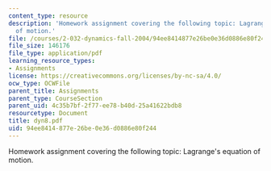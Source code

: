 ```yaml
---
content_type: resource
description: 'Homework assignment covering the following topic: Lagrange''s equation
  of motion.'
file: /courses/2-032-dynamics-fall-2004/94ee8414877e26be0e36d0886e80f244_dyn8.pdf
file_size: 146176
file_type: application/pdf
learning_resource_types:
- Assignments
license: https://creativecommons.org/licenses/by-nc-sa/4.0/
ocw_type: OCWFile
parent_title: Assignments
parent_type: CourseSection
parent_uid: 4c35b7bf-2f77-ee78-b40d-25a41622bdb8
resourcetype: Document
title: dyn8.pdf
uid: 94ee8414-877e-26be-0e36-d0886e80f244
---
```

Homework assignment covering the following topic: Lagrange's equation of motion.